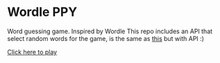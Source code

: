 # Wordle PPY
Word guessing game. Inspired by Wordle
This repo includes an API that select random words for the game, is the same as [this](https://github.com/matisanabria/wordleppy) but with API :)

[Click here to play](https://matisanabria.github.io/wordleppy/)
